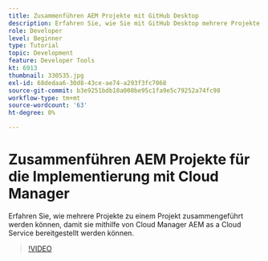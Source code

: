 ```yaml
---
title: Zusammenführen AEM Projekte mit GitHub Desktop
description: Erfahren Sie, wie Sie mit GitHub Desktop mehrere Projekte zu einem Projekt zusammenführen können, damit sie mithilfe von Cloud Manager AEM as a Cloud Service bereitgestellt werden können.
role: Developer
level: Beginner
type: Tutorial
topic: Development
feature: Developer Tools
kt: 6913
thumbnail: 330535.jpg
exl-id: 68dedaa6-30d8-43ce-ae74-a293f3fc7068
source-git-commit: b3e9251bdb18a008be95c1fa9e5c79252a74fc98
workflow-type: tm+mt
source-wordcount: '63'
ht-degree: 0%

---
```


# Zusammenführen AEM Projekte für die Implementierung mit Cloud Manager

Erfahren Sie, wie mehrere Projekte zu einem Projekt zusammengeführt werden können, damit sie mithilfe von Cloud Manager AEM as a Cloud Service bereitgestellt werden können.

>[!VIDEO](https://video.tv.adobe.com/v/330535?quality=12&learn=on)
